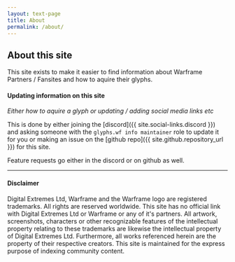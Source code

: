 ```yaml
---
layout: text-page
title: About
permalink: /about/
---
```


## About this site

This site exists to make it easier to find information about Warframe Partners / Fansites and how to aquire their glyphs.

#### Updating information on this site

*Either how to aquire a glyph or updating / adding social media links etc*

This is done by either joining the [discord]({{ site.social-links.discord }}) and asking someone with the `glyphs.wf info maintainer` role to update it for you or making an issue on the [github repo]({{ site.github.repository_url }}) for this site.

Feature requests go either in the discord or on github as well.

----

#### Disclaimer

Digital Extremes Ltd, Warframe and the Warframe logo are registered trademarks.
All rights are reserved worldwide. This site has no official link with Digital Extremes Ltd or Warframe or any of it's partners.
All artwork, screenshots, characters or other recognizable features of the intellectual property relating to these trademarks are likewise the intellectual property of Digital Extremes Ltd.
Furthermore, all works referenced herein are the property of their respective creators. This site is maintained for the express purpose of indexing community content.
